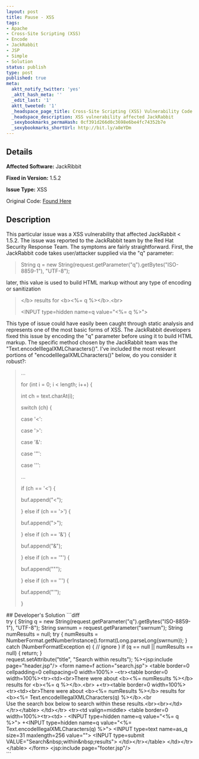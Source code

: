```yaml
---
layout: post
title: Pause - XSS
tags:
- Apache
- Cross-Site Scripting (XSS)
- Encode
- JackRabbit
- JSP
- Simple
- Solution
status: publish
type: post
published: true
meta:
  aktt_notify_twitter: 'yes'
  _aktt_hash_meta: ''
  _edit_last: '1'
  aktt_tweeted: '1'
  _headspace_page_title: Cross-Site Scripting (XSS) Vulnerability Code Example
  _headspace_description: XSS vulnerability affected JackRabbit
  _sexybookmarks_permaHash: 0cf391d266d0c3698e6be4fc74352b7e
  _sexybookmarks_shortUrl: http://bit.ly/a8eYDm
---
```

## Details
__Affected Software:__ JackRibbit

__Fixed in Version:__  1.5.2

__Issue Type:__ XSS

Original Code: <a title="Pause" href="http://spotthevuln.com/2010/02/pause/" target="_blank">Found Here</a>
## Description
<div><span>This particular issue was a XSS vulnerability that affected JackRabbit &lt; 1.5.2. The issue was reported to the JackRabbit team by the Red Hat Security Response Team. The symptoms are fairly straightforward. First, the JackRabbit code takes user/attacker supplied via the "q" parameter:</span></div>
<span>
<blockquote>String q = new String(request.getParameter("q").getBytes("ISO-8859-1"), "UTF-8");</blockquote>
later, this value is used to build HTML markup without any type of encoding or sanitization
<blockquote>&lt;/b&gt; results for &lt;b&gt;&lt;%= q %&gt;&lt;/b&gt;.&lt;br&gt;

&lt;INPUT type=hidden name=q value="&lt;%= q %&gt;"&gt;</blockquote>
This type of issue could have easily been caught through static analysis and represents one of the most basic forms of XSS. The JackRabbit developers fixed this issue by encoding the "q" parameter before using it to build HTML markup. The specific method chosen by the JackRabbit team was the "Text.encodeIllegalXMLCharacters()". I've included the most relevant portions of "encodeIllegalXMLCharacters()" below, do you consider it robust?:
<blockquote>...

for (int i = 0; i &lt; length; i++) {

int ch = text.charAt(i);

switch (ch) {

case '&lt;':

case '&gt;':

case '&amp;':

case '"':

case '\'':

...

if (ch == '&lt;') {

buf.append("&lt;");

} else if (ch == '&gt;') {

buf.append("&gt;");

} else if (ch == '&amp;') {

buf.append("&amp;");

} else if (ch == '"') {

buf.append(""");

} else if (ch == '\'') {

buf.append("'");

}</blockquote>


</span>
## Developer's Solution
```diff
<div id="_mcePaste">try {
String q = new String(request.getParameter("q").getBytes("ISO-8859-1"), "UTF-8");
String swrnum = request.getParameter("swrnum");
String numResults = null;
try {
numResults = NumberFormat.getNumberInstance().format(Long.parseLong(swrnum));
} catch (NumberFormatException e) {
// ignore
}
if (q == null || numResults == null) {
return;
}</div>
<div>request.setAttribute("title", "Search within results");
%&gt;&lt;jsp:include page="header.jsp"/&gt;
&lt;form name=f action="search.jsp"&gt;
&lt;table border=0 cellpadding=0 cellspacing=0 width=100%&gt;
-&lt;tr&gt;&lt;table border=0 width=100%&gt;&lt;tr&gt;&lt;td&gt;&lt;br&gt;There were about &lt;b&gt;&lt;%= numResults %&gt;&lt;/b&gt; results for &lt;b&gt;&lt;%= q %&gt;&lt;/b&gt;.&lt;br&gt;
+&lt;tr&gt;&lt;table border=0 width=100%&gt;&lt;tr&gt;&lt;td&gt;&lt;br&gt;There were about &lt;b&gt;&lt;%= numResults %&gt;&lt;/b&gt; results for &lt;b&gt;&lt;%= Text.encodeIllegalXMLCharacters(q) %&gt;&lt;/b&gt;.&lt;br</div>
<div>Use the search box below to search within these results.&lt;br&gt;&lt;br&gt;&lt;/td&gt;&lt;/tr&gt;&lt;/table&gt;
&lt;/td&gt;&lt;/tr&gt;
&lt;tr&gt;&lt;td valign=middle&gt;
&lt;table border=0 width=100%&gt;&lt;tr&gt;&lt;td&gt;
- &lt;INPUT type=hidden name=q value="&lt;%= q %&gt;"&gt;
+&lt;INPUT type=hidden name=q value="&lt;%= Text.encodeIllegalXMLCharacters(q) %&gt;"&gt;
&lt;INPUT type=text name=as_q size=31 maxlength=256 value=""&gt;
&lt;INPUT type=submit VALUE="Search&amp;nbsp;within&amp;nbsp;results"&gt;
&lt;/td&gt;&lt;/tr&gt;&lt;/table&gt;
&lt;/td&gt;&lt;/tr&gt;
&lt;/table&gt;
&lt;/form&gt;
&lt;jsp:include page="footer.jsp"/&gt;</div>
```
